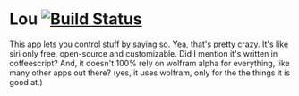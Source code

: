 Lou [![Build Status](https://travis-ci.org/queapp/lou.svg?branch=master)](https://travis-ci.org/queapp/lou)
===

This app lets you control stuff by saying so. Yea, that's pretty crazy.
It's like siri only free, open-source and customizable. Did I mention it's written
in coffeescript? And, it doesn't 100% rely on wolfram alpha for everything, like
many other apps out there? (yes, it uses wolfram, only for the the things it
is good at.)
